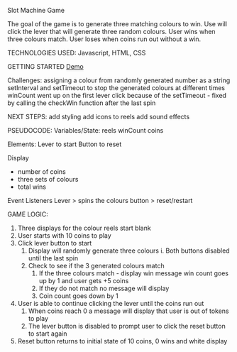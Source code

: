 Slot Machine Game

The goal of the game is to generate three matching colours to win. Use will click the lever that will generate three random colours. User wins when three colours match. User loses when coins run out without a win.

TECHNOLOGIES USED:
Javascript, HTML, CSS

GETTING STARTED
<a href="https://joannewckam.github.io/firstGAproject">Demo</a>

Challenges:
assigning a colour from randomly generated number as a string
setInterval and setTimeout to stop the generated colours at different times
winCount went up on the first lever click because of the setTimeout - fixed by calling the checkWin function after the last spin

NEXT STEPS:
add styling
add icons to reels
add sound effects

PSEUDOCODE:
Variables/State:
reels
winCount
coins

Elements:
Lever to start
Button to reset

Display
- number of coins
- three sets of colours
- total wins

Event Listeners
Lever > spins the colours
button > reset/restart

GAME LOGIC:
1. Three displays for the colour reels start blank
2. User starts with 10 coins to play
3. Click lever button to start
    1. Display will randomly generate three colours
        i. Both buttons disabled until the last spin
    2. Check to see if the 3 generated colours match
        1. If the three colours match - display win message win count goes up by 1 and user gets +5 coins
        2. If they do not match no message will display
        3. Coin count goes down by 1
3. User is able to continue clicking the lever until the coins run out
    1. When coins reach 0 a message will display that user is out of tokens to play
    2. The lever button is disabled to prompt user to click the reset button to start again
4. Reset button returns to initial state of 10 coins, 0 wins and white display